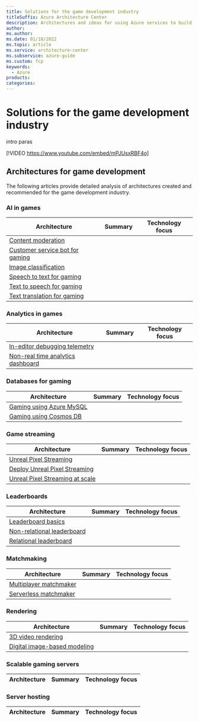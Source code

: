 ```yaml
---
title: Solutions for the game development industry 
titleSuffix: Azure Architecture Center
description: Architectures and ideas for using Azure services to build solutions in the game development industry.
author: 
ms.author: 
ms.date: 01/18/2022
ms.topic: article
ms.service: architecture-center
ms.subservice: azure-guide
ms.custom: fcp 
keywords:
  - Azure
products:
categories:
---
```

# Solutions for the game development industry
intro paras 

[!VIDEO https://www.youtube.com/embed/mPJUsxRBF4o]

## Architectures for game development
The following articles provide detailed analysis of architectures created and recommended for the game development industry.

### AI in games
| Architecture | Summary | Technology focus |
| ------- | ------- | ------- |
|[Content moderation](/gaming/azure/reference-architectures/cognitive-content-moderation)|||
|[Customer service bot for gaming](/gaming/azure/reference-architectures/cognitive-css-bot)|||
|[Image classification](/azure/architecture/example-scenario/ai/intelligent-apps-image-processing)|||
|[Speech to text for gaming](/gaming/azure/reference-architectures/cognitive-speech-to-text)|||
|[Text to speech for gaming](/gaming/azure/reference-architectures/cognitive-text-to-speech)|||
|[Text translation for gaming](/gaming/azure/reference-architectures/cognitive-text-translation)|||

### Analytics in games
| Architecture | Summary | Technology focus |
| ------- | ------- | ------- |
|[In-editor debugging telemetry](/gaming/azure/reference-architectures/analytics-in-editor-debugging)|||
|[Non-real time analytics dashboard](/gaming/azure/reference-architectures/analytics-non-real-time-dashboard)|||

### Databases for gaming
| Architecture | Summary | Technology focus |
| ------- | ------- | ------- |
|[Gaming using Azure MySQL](/azure/architecture/solution-ideas/articles/gaming-using-azure-database-for-mysql)|||
|[Gaming using Cosmos DB](/azure/architecture/solution-ideas/articles/gaming-using-cosmos-db)|||

### Game streaming 
| Architecture | Summary | Technology focus |
| ------- | ------- | ------- |
|[Unreal Pixel Streaming](/gaming/azure/reference-architectures/unreal-pixel-streaming-in-azure)|||
|[Deploy Unreal Pixel Streaming](/gaming/azure/reference-architectures/unreal-pixel-streaming-deploying)|||
|[Unreal Pixel Streaming at scale](/gaming/azure/reference-architectures/unreal-pixel-streaming-at-scale)|||

### Leaderboards
| Architecture | Summary | Technology focus |
| ------- | ------- | ------- |
|[Leaderboard basics](/gaming/azure/reference-architectures/leaderboard)|||
|[Non-relational leaderboard](/gaming/azure/reference-architectures/leaderboard-non-relational)|||
|[Relational leaderboard](/gaming/azure/reference-architectures/leaderboard-relational)|||

### Matchmaking
| Architecture | Summary | Technology focus |
| ------- | ------- | ------- |
|[Multiplayer matchmaker](/gaming/azure/reference-architectures/multiplayer-matchmaker)|||
|[Serverless matchmaker](/gaming/azure/reference-architectures/multiplayer-matchmaker-serverless)|||

### Rendering
| Architecture | Summary | Technology focus |
| ------- | ------- | ------- |
|[3D video rendering]()|||
|[Digital image-based modeling](/azure/architecture/example-scenario/infrastructure/image-modeling)|||

### Scalable gaming servers
| Architecture | Summary | Technology focus |
| ------- | ------- | ------- |

### Server hosting
| Architecture | Summary | Technology focus |
| ------- | ------- | ------- |